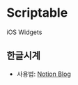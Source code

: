# Scriptable

iOS Widgets


## 한글시계

* 사용법: [Notion Blog](https://www.notion.so/d5cec4e360d04dd29e20ea9dfbe20ad0)
